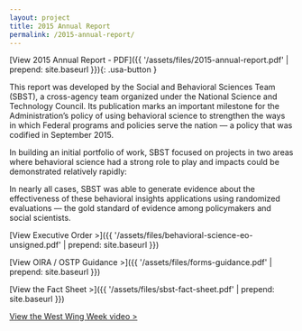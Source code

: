 ```yaml
---
layout: project
title: 2015 Annual Report
permalink: /2015-annual-report/
---
```

[View 2015 Annual Report - PDF]({{ '/assets/files/2015-annual-report.pdf' | prepend: site.baseurl }}){: .usa-button }

This report was developed by the Social and Behavioral Sciences Team (SBST), a cross-agency team organized under the National Science and Technology Council. Its publication marks an important milestone for the Administration’s policy of using behavioral science to strengthen the ways in which Federal programs and policies serve the nation — a policy that was codified in September 2015.

In building an initial portfolio of work, SBST focused on projects in two areas where behavioral science had a strong role to play and impacts could be demonstrated relatively rapidly:

In nearly all cases, SBST was able to generate evidence about the effectiveness of these behavioral insights applications using randomized evaluations — the gold standard of evidence among policymakers and social scientists.

[View Executive Order >]({{ '/assets/files/behavioral-science-eo-unsigned.pdf' | prepend: site.baseurl }})

[View OIRA / OSTP Guidance >]({{ '/assets/files/forms-guidance.pdf' | prepend: site.baseurl }})

[View the Fact Sheet >]({{ '/assets/files/sbst-fact-sheet.pdf' | prepend: site.baseurl }})

[View the West Wing Week video >](https://www.whitehouse.gov/blog/2015/02/09/behavioral-science-insights-make-government-more-effective-simpler-and-more-user-fri)

<br>